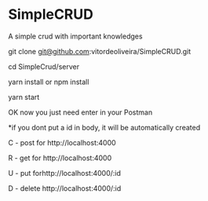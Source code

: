 # SimpleCRUD
A simple crud with important knowledges

git clone git@github.com:vitordeoliveira/SimpleCRUD.git

cd SimpleCrud/server

yarn install or npm install

yarn start 

OK now you just need enter in your Postman

*if you dont put a id in body, it will be automatically created

C - post for http://localhost:4000 

R - get for http://localhost:4000

U - put forhttp://localhost:4000/:id

D - delete http://localhost:4000/:id
